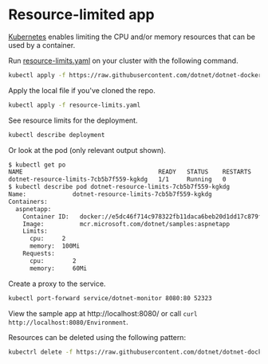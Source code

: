 # Resource-limited app

[Kubernetes](https://kubernetes.io/) enables limiting the CPU and/or memory resources that can be used by a container.

Run [resource-limits.yaml](resource-limits.yaml) on your cluster with the following command.

```bash
kubectl apply -f https://raw.githubusercontent.com/dotnet/dotnet-docker/main/samples/kubernetes/resource-limits/resource-limits.yaml
```

Apply the local file if you've cloned the repo.

```bash
kubectl apply -f resource-limits.yaml
```

See resource limits for the deployment.

```bash
kubectl describe deployment
```

Or look at the pod (only relevant output shown).

```bash
$ kubectl get po
NAME                                      READY   STATUS    RESTARTS   AGE
dotnet-resource-limits-7cb5b7f559-kgkdg   1/1     Running   0          12s
$ kubectl describe pod dotnet-resource-limits-7cb5b7f559-kgkdg
Name:             dotnet-resource-limits-7cb5b7f559-kgkdg
Containers:
  aspnetapp:
    Container ID:   docker://e5dc46f714c978322fb11daca6beb20d1dd17c879f077ccd1daad880b07432b7
    Image:          mcr.microsoft.com/dotnet/samples:aspnetapp
    Limits:
      cpu:     2
      memory:  100Mi
    Requests:
      cpu:        2
      memory:     60Mi
```

Create a proxy to the service.

```bash
kubectl port-forward service/dotnet-monitor 8080:80 52323
```

View the sample app at http://localhost:8080/ or call `curl http://localhost:8080/Environment`.

Resources can be deleted using the following pattern:

```bash
kubectrl delete -f https://raw.githubusercontent.com/dotnet/dotnet-docker/main/samples/kubernetes/resource-limits/resource-limits.yaml
```
